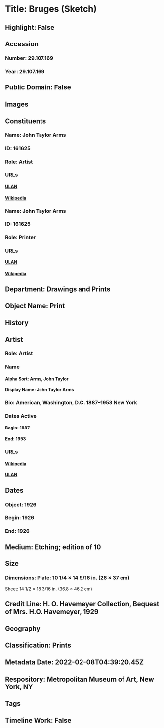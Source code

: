 # Title: Bruges (Sketch)
## Highlight: False
## Accession
### Number: 29.107.169
### Year: 29.107.169
## Public Domain: False
## Images
## Constituents
### Name: John Taylor Arms
### ID: 161625
### Role: Artist
### URLs
#### [ULAN](http://vocab.getty.edu/page/ulan/500022283)
#### [Wikipedia](https://www.wikidata.org/wiki/Q6260399)
### Name: John Taylor Arms
### ID: 161625
### Role: Printer
### URLs
#### [ULAN](http://vocab.getty.edu/page/ulan/500022283)
#### [Wikipedia](https://www.wikidata.org/wiki/Q6260399)
## Department: Drawings and Prints
## Object Name: Print
## History
## Artist
### Role: Artist
### Name
#### Alpha Sort: Arms, John Taylor
#### Display Name: John Taylor Arms
### Bio: American, Washington, D.C. 1887–1953 New York
### Dates Active
#### Begin: 1887
#### End: 1953
### URLs
#### [Wikipedia](https://www.wikidata.org/wiki/Q6260399)
#### [ULAN](http://vocab.getty.edu/page/ulan/500022283)
## Dates
### Object: 1926
### Begin: 1926
### End: 1926
## Medium: Etching; edition of 10
## Size
### Dimensions: Plate: 10 1/4 × 14 9/16 in. (26 × 37 cm)
Sheet: 14 1/2 × 18 3/16 in. (36.8 × 46.2 cm)
## Credit Line: H. O. Havemeyer Collection, Bequest of Mrs. H.O. Havemeyer, 1929
## Geography
## Classification: Prints
## Metadata Date: 2022-02-08T04:39:20.45Z
## Respository: Metropolitan Museum of Art, New York, NY
## Tags
## Timeline Work: False